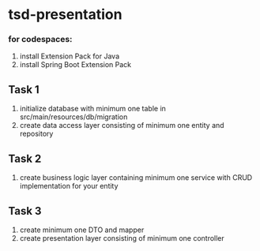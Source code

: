 # tsd-presentation

### for codespaces:
1. install Extension Pack for Java
2. install Spring Boot Extension Pack

## Task 1
1. initialize database with minimum one table in src/main/resources/db/migration
2. create data access layer consisting of minimum one entity and repository

## Task 2
1. create business logic layer containing minimum one service with CRUD implementation for your entity

## Task 3
1. create minimum one DTO and mapper
2. create presentation layer consisting of minimum one controller
